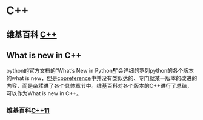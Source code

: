 # C++



## 维基百科 [C++](https://en.wikipedia.org/wiki/C%2B%2B) 



## What is new in C++

python的官方文档的“What’s New in Python[¶](https://docs.python.org/3/whatsnew/index.html#what-s-new-in-python)”会详细的罗列python的各个版本的what is new，但是[cppreference](https://en.cppreference.com/w/cpp)中并没有类似达的、专门就某一版本的改进的内容，而是杂糅进了各个具体章节中。维基百科对各个版本的C++进行了总结，可以作为What is new in C++。

### 维基百科[C++11](https://en.wikipedia.org/wiki/C%2B%2B11)
